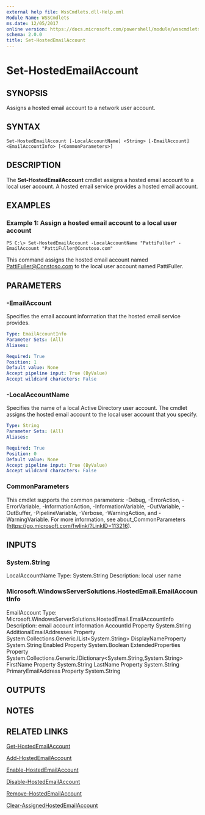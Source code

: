 ```yaml
---
external help file: WssCmdlets.dll-Help.xml
Module Name: WSSCmdlets
ms.date: 12/05/2017
online version: https://docs.microsoft.com/powershell/module/wsscmdlets/set-hostedemailaccount?view=windowsserver2012r2-ps&wt.mc_id=ps-gethelp
schema: 2.0.0
title: Set-HostedEmailAccount
---
```


# Set-HostedEmailAccount

## SYNOPSIS
Assigns a hosted email account to a network user account.

## SYNTAX

```
Set-HostedEmailAccount [-LocalAccountName] <String> [-EmailAccount] <EmailAccountInfo> [<CommonParameters>]
```

## DESCRIPTION
The **Set-HostedEmailAccount** cmdlet assigns a hosted email account to a local user account.
A hosted email service provides a hosted email account.

## EXAMPLES

### Example 1: Assign a hosted email account to a local user account
```
PS C:\> Set-HostedEmailAccount -LocalAccountName "PattiFuller" -EmailAccount "PattiFuller@Constoso.com"
```

This command assigns the hosted email account named PattiFuller@Constoso.com to the local user account named PattiFuller.

## PARAMETERS

### -EmailAccount
Specifies the email account information that the hosted email service provides.

```yaml
Type: EmailAccountInfo
Parameter Sets: (All)
Aliases: 

Required: True
Position: 1
Default value: None
Accept pipeline input: True (ByValue)
Accept wildcard characters: False
```

### -LocalAccountName
Specifies the name of a local Active Directory user account.
The cmdlet assigns the hosted email account to the local user account that you specify.

```yaml
Type: String
Parameter Sets: (All)
Aliases: 

Required: True
Position: 0
Default value: None
Accept pipeline input: True (ByValue)
Accept wildcard characters: False
```

### CommonParameters
This cmdlet supports the common parameters: -Debug, -ErrorAction, -ErrorVariable, -InformationAction, -InformationVariable, -OutVariable, -OutBuffer, -PipelineVariable, -Verbose, -WarningAction, and -WarningVariable. For more information, see about_CommonParameters (https://go.microsoft.com/fwlink/?LinkID=113216).

## INPUTS

### System.String
LocalAccountName
Type: System.String
Description: local user name

### Microsoft.WindowsServerSolutions.HostedEmail.EmailAccountInfo
EmailAccount
Type: Microsoft.WindowsServerSolutions.HostedEmail.EmailAccountInfo
Description: email account information
AccountId Property System.String
AdditionalEmailAddresses Property System.Collections.Generic.IList<System.String>
DisplayNameProperty System.String
Enabled Property System.Boolean
ExtendedProperties Property System.Collections.Generic.IDictionary<System.String,System.String>
FirstName Property System.String
LastName Property System.String
PrimaryEmailAddress Property System.String

## OUTPUTS

## NOTES

## RELATED LINKS

[Get-HostedEmailAccount](./Get-HostedEmailAccount.md)

[Add-HostedEmailAccount](./Add-HostedEmailAccount.md)

[Enable-HostedEmailAccount](./Enable-HostedEmailAccount.md)

[Disable-HostedEmailAccount](./Disable-HostedEmailAccount.md)

[Remove-HostedEmailAccount](./Remove-HostedEmailAccount.md)

[Clear-AssignedHostedEmailAccount](./Clear-AssignedHostedEmailAccount.md)

